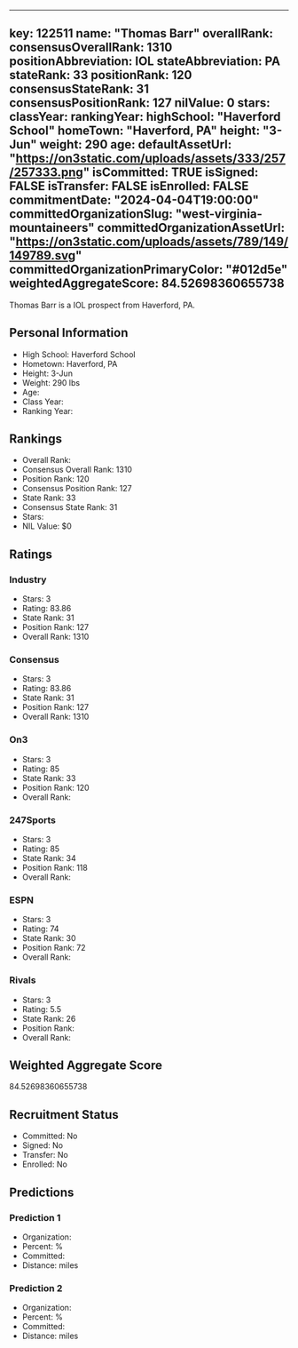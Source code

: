 ---
  key: 122511
  name: "Thomas Barr"
  overallRank: 
  consensusOverallRank: 1310
  positionAbbreviation: IOL
  stateAbbreviation: PA
  stateRank: 33
  positionRank: 120
  consensusStateRank: 31
  consensusPositionRank: 127
  nilValue: 0
  stars: 
  classYear: 
  rankingYear: 
  highSchool: "Haverford School"
  homeTown: "Haverford, PA"
  height: "3-Jun"
  weight: 290
  age: 
  defaultAssetUrl: "https://on3static.com/uploads/assets/333/257/257333.png"
  isCommitted: TRUE
  isSigned: FALSE
  isTransfer: FALSE
  isEnrolled: FALSE
  commitmentDate: "2024-04-04T19:00:00"
  committedOrganizationSlug: "west-virginia-mountaineers"
  committedOrganizationAssetUrl: "https://on3static.com/uploads/assets/789/149/149789.svg"
  committedOrganizationPrimaryColor: "#012d5e"
  weightedAggregateScore: 84.52698360655738
  ---
  
  Thomas Barr is a IOL prospect from Haverford, PA.
  
  ## Personal Information
  - High School: Haverford School
  - Hometown: Haverford, PA
  - Height: 3-Jun
  - Weight: 290 lbs
  - Age: 
  - Class Year: 
  - Ranking Year: 
  
  ## Rankings
  - Overall Rank: 
  - Consensus Overall Rank: 1310
  - Position Rank: 120
  - Consensus Position Rank: 127
  - State Rank: 33
  - Consensus State Rank: 31
  - Stars: 
  - NIL Value: $0
  
  ## Ratings
  
  ### Industry
  - Stars: 3
  - Rating: 83.86
  - State Rank: 31
  - Position Rank: 127
  - Overall Rank: 1310
  
  ### Consensus
  - Stars: 3
  - Rating: 83.86
  - State Rank: 31
  - Position Rank: 127
  - Overall Rank: 1310
  
  ### On3
  - Stars: 3
  - Rating: 85
  - State Rank: 33
  - Position Rank: 120
  - Overall Rank: 
  
  ### 247Sports
  - Stars: 3
  - Rating: 85
  - State Rank: 34
  - Position Rank: 118
  - Overall Rank: 
  
  ### ESPN
  - Stars: 3
  - Rating: 74
  - State Rank: 30
  - Position Rank: 72
  - Overall Rank: 
  
  ### Rivals
  - Stars: 3
  - Rating: 5.5
  - State Rank: 26
  - Position Rank: 
  - Overall Rank: 
  
  ## Weighted Aggregate Score
  84.52698360655738
  
  ## Recruitment Status
  - Committed: No
  - Signed: No
  - Transfer: No
  - Enrolled: No
  
  
  
  ## Predictions
  
  ### Prediction 1
  - Organization: 
  - Percent: %
  - Committed: 
  - Distance:  miles
  
  ### Prediction 2
  - Organization: 
  - Percent: %
  - Committed: 
  - Distance:  miles
  